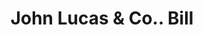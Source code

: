 ---
doi: 10.7916/D8C54Z08
date_other: '1880'
date_other_textual: 1880-1889
form: printed ephemera
genre:
- Invoices
name:
- John Lucas & Co.
object_in_context_url: https://biggert.cul.columbia.edu/items/view/ave_biggert_01424
subject_hierarchical_geographic:
- Philadelphia, Pennsylvania, United States
subject_name:
- John Lucas & Co.
title: John Lucas & Co.. Bill
sort_title: John Lucas & Co.. Bill
call_number: ave_biggert_01424
coordinates:
- 40.00944444444445,-75.13333333333334
pid: ave_biggert_01424
identifiers: ave_biggert_01424
thumbnail: https://derivativo-3.library.columbia.edu/iiif/2/ldpd:344585/full/!256,256/0/native.jpg
permalink: /biggert/ave_biggert_01424/
layout: iiif-image-page
---
